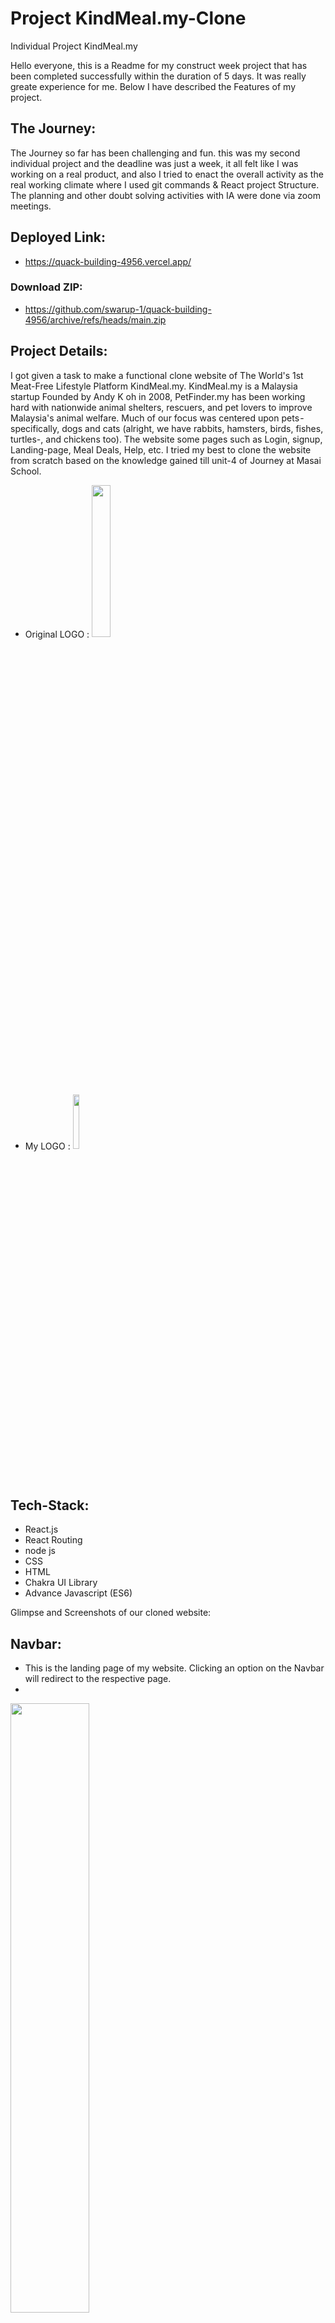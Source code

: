# Project KindMeal.my-Clone
Individual Project KindMeal.my

Hello everyone, this is a Readme for my construct week project that has been completed successfully within the duration of 5 days. It was really greate experience for me. Below I have described the Features of my project.


## The Journey:

The Journey so far has been challenging and fun. this was my second individual project and the deadline was just a week, it all felt like I was working on a real product, and also I tried to enact the overall activity as the real working climate where I used git commands & React project Structure. The planning and other doubt solving activities with IA were done via zoom meetings.

## Deployed Link:
- https://quack-building-4956.vercel.app/
### Download ZIP:
- https://github.com/swarup-1/quack-building-4956/archive/refs/heads/main.zip 

## Project Details:

I got given a task to make a functional clone website of The World's 1st Meat-Free Lifestyle Platform KindMeal.my. KindMeal.my is a Malaysia startup Founded by Andy K oh in 2008, PetFinder.my has been working hard with nationwide animal shelters, rescuers, and pet lovers to improve Malaysia's animal welfare. Much of our focus was centered upon pets - specifically, dogs and cats (alright, we have rabbits, hamsters, birds, fishes, turtles-, and chickens too). The website some pages such as Login, signup, Landing-page, Meal Deals, Help, etc.
I tried my best to clone the website from scratch based on the knowledge gained till unit-4 of Journey at Masai School.

- Original LOGO :
   <img width="25%" src="https://cdn-images-1.medium.com/max/800/1*ytRsXnjUIdbvycyeZZg6hA.png">     
- My LOGO :
   <img width="15%" src="./src/Images/MyMeal.png">
<br />


## Tech-Stack:

- React.js
- React Routing
- node js
- CSS
- HTML
- Chakra UI Library
- Advance Javascript (ES6)

Glimpse and Screenshots of our cloned website:

## Navbar:

- This is the landing page of my website. Clicking an option on the Navbar will redirect to the respective page.
- 
<img width="50%" src="./src/Images/Navbar.PNG">

## Home Page:

- The images on the home page are linked to all Pages. Hence clicking on it will ensure successful redirection to the next Page.

- This project have a feature like Slideshows of food Images along with Hotel Image. & can be accessable by clicking on below small previews.

- Recent Facebook posts by KindMeal.my, Yummylicious Moments, Discover Restaurants, etc.

- Content page with KindMeal.my official social media link, contacts, policies, information, account, and address.
- 
<img width="50%" src="./src/Images/Home.png">

## Footer bar:
- Here we have functions such as KindMeal.my official social media link, contacts, policies, and information. account, and address.

- KindMeal.my official social media link, contacts, policies, and information. account, and address.
- 
<img width="50%" src="./src/Images/Footer.PNG">

## Signup:

- Here we have a Modal Function on any page when users click on signup they get a popup on the screen with two options like FoodLover & Restaurant / Shop Owner.
- User can Create account ny filling Signup Form
- 
<br />

<img width="50%" src="./src/Images/Signup.png">
<img width="50%" src="./src/Images/signupForm.png">

## Login page:

- Here we have a Modal Function on any page when users click on Login they get a popup on the screen. If the user is registered with the website, only then he/she can log in with their respective email id & password.
- User can Login with regestered email ID
- 
<br />
<img width="50%" src="./src/Images/Login.png">


## Meal Deals:

- Users get a Button for the Next & Previous Page to get Deals.

- Users can Paginate on any meals pages by clicking on numbers

- Users can access MealDeals by All categories by selecting input.

- Users can access MealDeals by All Location by selecting input.

<img width="50%" src="./src/Images/MealDeal.png">


## Kind Moment:

- Users can access Moments by All Location by selecting input.

- Users can Paginate on any Moments pages by clicking on numbers

- Users get a Button for the Next & Previous Page to get Moments.

<img width="50%" src="./src/Images/moment.png">

## Help:

- On the Help Section, users get multiple options for help just like advertising help, General Help, Contact Us, etc.

<img width="50%" src="./src/Images/Help.png">

- Technically Help is the last page developed for the best User Interface UI smooth Operations.


